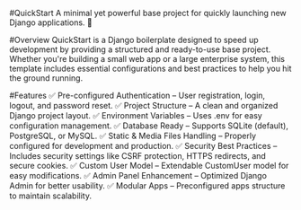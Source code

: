 #QuickStart
A minimal yet powerful base project for quickly launching new Django applications. 🚀

#Overview
QuickStart is a Django boilerplate designed to speed up development by providing a structured and ready-to-use base project. Whether you're building a small web app or a large enterprise system, this template includes essential configurations and best practices to help you hit the ground running.

#Features
✅ Pre-configured Authentication – User registration, login, logout, and password reset.
✅ Project Structure – A clean and organized Django project layout.
✅ Environment Variables – Uses .env for easy configuration management.
✅ Database Ready – Supports SQLite (default), PostgreSQL, or MySQL.
✅ Static & Media Files Handling – Properly configured for development and production.
✅ Security Best Practices – Includes security settings like CSRF protection, HTTPS redirects, and secure cookies.
✅ Custom User Model – Extendable CustomUser model for easy modifications.
✅ Admin Panel Enhancement – Optimized Django Admin for better usability.
✅ Modular Apps – Preconfigured apps structure to maintain scalability.
